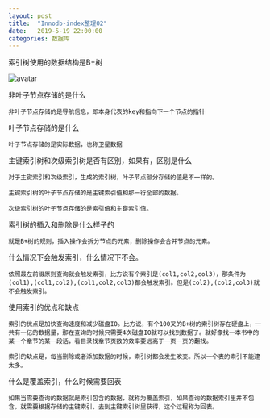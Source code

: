 ```yaml
---
layout: post
title:  "Innodb-index整理02"
date:   2019-5-19 22:00:00
categories: 数据库
---
```


索引树使用的数据结构是B+树

![avatar](https://raw.githubusercontent.com/daysleep666/blog/master/src/img/article/indextree.jpeg)

非叶子节点存储的是什么

    非叶子节点存储的是导航信息，即本身代表的key和指向下一个节点的指针

叶子节点存储的是什么

    叶子节点存储的是实际数据，也称卫星数据

主键索引树和次级索引树是否有区别，如果有，区别是什么

    对于主键索引和次级索引，生成的索引树，叶子节点部分存储的值是不一样的。

    主键索引树的叶子节点存储的是主键索引值和那一行全部的数据。

    次级索引树的叶子节点存储的是索引值和主键索引值。

索引树的插入和删除是什么样子的

    就是B+树的规则，插入操作会拆分节点的元素，删除操作会合并节点的元素。

什么情况下会触发索引，什么情况下不会。

    依照最左前缀原则查询就会触发索引，比方说有个索引是(col1,col2,col3)，那条件为(col1),(col1,col2),(col1,col2,col3)都会触发索引。但是(col2),(col2,col3)就不会触发索引。

使用索引的优点和缺点

    索引的优点是加快查询速度和减少磁盘IO。比方说，有个100叉的B+树的索引树存在硬盘上，一共有一亿的数据量，那在查询的时候只需要4次磁盘IO就可以找到数据了。就好像找一本书中的某一个章节的某一段话，看目录找章节页数的效率要远高于一页一页的翻找。

    索引的缺点是，每当删除或者添加数据的时候，索引树都会发生改变。所以一个表的索引不能建太多。

什么是覆盖索引，什么时候需要回表

    如果当需要查询的数据就是索引包含的数据，就称为覆盖索引，如果查询的数据索引里并不包含，就需要根据存储的主键索引，去到主键索引树里获得，这个过程称为回表。